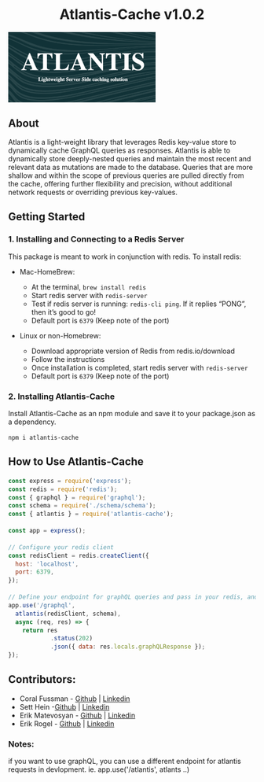 
<h1 align ="center">Atlantis-Cache v1.0.2</h1>
<img src="https://github.com/settnaing199/npm-package-test/blob/main/Screen%20Shot%202021-06-15%20at%202.36.35%20PM.png" width="300px" align="center"/>

## About
Atlantis is a light-weight library that leverages Redis key-value store to dynamically cache GraphQL queries as responses. Atlantis is able to dynamically store deeply-nested queries and maintain the most recent and relevant data as mutations are made to the database. Queries that are more shallow and within the scope of previous queries are pulled directly from the cache, offering further flexibility and precision, without additional network requests or overriding previous key-values.

## Getting Started

### 1. Installing and Connecting to a Redis Server
This package is meant to work in conjunction with redis. To install redis:
  - Mac-HomeBrew:
    - At the terminal, `brew install redis`
    - Start redis server with `redis-server`
    - Test if redis server is running: `redis-cli ping`. If it replies “PONG”, then it’s good to go!
    - Default port is `6379` (Keep note of the port)

  - Linux or non-Homebrew:
    - Download appropriate version of Redis from redis.io/download
    - Follow the instructions
    - Once installation is completed, start redis server with `redis-server`
    - Default port is `6379` (Keep note of the port)

### 2. Installing Atlantis-Cache
Install Atlantis-Cache as an npm module and save it to your package.json as a dependency.

`npm i atlantis-cache`

## How to Use Atlantis-Cache

```js
const express = require('express');
const redis = require('redis');
const { graphql } = require('graphql');
const schema = require('./schema/schema');
const { atlantis } = require('atlantis-cache');

const app = express();

// Configure your redis client
const redisClient = redis.createClient({
  host: 'localhost',
  port: 6379,
});

// Define your endpoint for graphQL queries and pass in your redis, and schema
app.use('/graphql', 
  atlantis(redisClient, schema), 
  async (req, res) => {
    return res
            .status(202)
            .json({ data: res.locals.graphQLResponse });
});
```

## Contributors:
- Coral Fussman - [Github](https://github.com/coralfussman) | [Linkedin](https://www.linkedin.com/in/coral-fussman-21721538/)
- Sett Hein -[Github](https://github.com/settnaing199) | [Linkedin](https://www.linkedin.com/in/sett-hein/)
- Erik Matevosyan - [Github](https://github.com/erik-matevosyan) | [Linkedin](https://www.linkedin.com/in/erik-matevosyan/)
- Erik Rogel - [Github](https://github.com/erikjrogel) | [Linkedin](https://www.linkedin.com/in/erikjrogel/)

### Notes:

if you want to use graphQL, you can use a different endpoint for atlantis requests in devlopment. ie. app.use('/atlantis', atlants ..)

